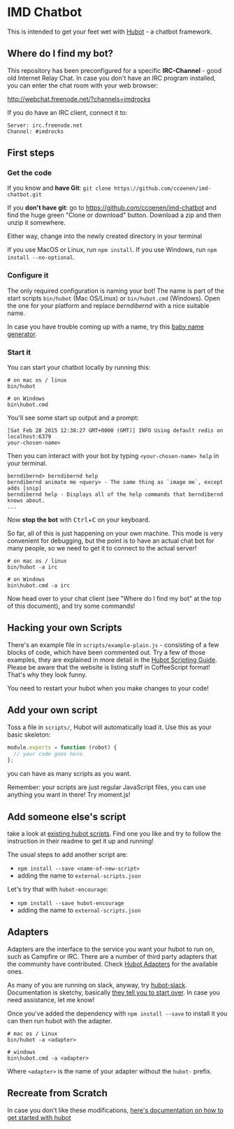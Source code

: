 # IMD Chatbot

This is intended to get your feet wet with [Hubot](https://hubot.github.com/) -
a chatbot framework.

## Where do I find my bot?

This repository has been preconfigured for a specific **IRC-Channel** - good old
Internet Relay Chat. In case you don't have an IRC program installed, you can
enter the chat room with your web browser:

http://webchat.freenode.net/?channels=imdrocks

If you do have an IRC client, connect it to:

```
Server: irc.freenode.net
Channel: #imdrocks
```

## First steps

### Get the code

If you know and **have Git**: `git clone https://github.com/ccoenen/imd-chatbot.git`

If you **don't have git**: go to https://github.com/ccoenen/imd-chatbot and
find the huge green "Clone or download" button. Download a zip and then unzip
it somewhere.

Either way, change into the newly created directory in your terminal  

If you use MacOS or Linux, run `npm install`. If you use Windows, run `npm install --no-optional`.

### Configure it

The only required configuration is naming your bot! The name is part of the
start scripts `bin/hubot` (Mac OS/Linux) or `bin/hubot.cmd` (Windows). Open
the one for your platform and replace *berndibernd* with a nice suitable name.

In case you have trouble coming up with a name, try this [baby name generator](http://www.babynames.co.uk/name-builder/?randomname=1).

### Start it

You can start your chatbot locally by running this:

    # on mac os / linux
    bin/hubot
    
    # on Windows
    bin\hubot.cmd

You'll see some start up output and a prompt:

    [Sat Feb 28 2015 12:38:27 GMT+0000 (GMT)] INFO Using default redis on localhost:6379
    your-chosen-name>

Then you can interact with your bot by typing `<your-chosen-name> help` in your terminal.

    berndibernd> berndibernd help
    berndibernd animate me <query> - The same thing as `image me`, except adds [snip]
    berndibernd help - Displays all of the help commands that berndibernd knows about.
    ...

Now **stop the bot** with <kbd>Ctrl</kbd>+<kbd>C</kbd> on your keyboard.

So far, all of this is just happening on your own machine. This mode is very
convenient for debugging, but the point is to have an actual chat bot for many
people, so we need to get it to connect to the actual server!

    # on mac os / linux
    bin/hubot -a irc
    
    # on Windows
    bin\hubot.cmd -a irc

Now head over to your chat client (see "Where do I find my bot" at the top of this
document), and try some commands!

## Hacking your own Scripts

There's an example file in `scripts/example-plain.js` - consisting of a few
blocks of code, which have been commented out. Try a few of those examples, they
are explained in more detail in the [Hubot Scripting Guide](https://hubot.github.com/docs/scripting/).
Please be aware that the website is listing stuff in CoffeeScript format! That's
why they look funny.

You need to restart your hubot when you make changes to your code!

## Add your own script

Toss a file in `scripts/`, Hubot will automatically load it. Use this as your
basic skeleton:

```JavaScript
module.exports = function (robot) {
  // your code goes here.
};
```

you can have as many scripts as you want.

Remember: your scripts are just regular JavaScript files, you can use anything
you want in there! Try moment.js!

## Add someone else's script

take a look at [existing hubot scripts](https://www.npmjs.com/browse/keyword/hubot-scripts).
Find one you like and try to follow the instruction in their readme to get it
up and running!

The usual steps to add another script are:

* `npm install --save <name-of-new-script>`
* adding the name to `external-scripts.json`

Let's try that with `hubot-encourage`:

* `npm install --save hubot-encourage`
* adding the name to `external-scripts.json`


## Adapters

Adapters are the interface to the service you want your hubot to run on, such
as Campfire or IRC. There are a number of third party adapters that the
community have contributed. Check [Hubot Adapters][hubot-adapters] for the
available ones.

As many of you are running on slack, anyway, try [hubot-slack](https://github.com/SlackAPI/hubot-slack).
Documentation is sketchy, basically [they tell you to start over](https://slackapi.github.io/hubot-slack/).
In case you need assistance, let me know!

Once you've added the dependency with `npm install --save` to install it you
can then run hubot with the adapter.

    # mac os / Linux
    bin/hubot -a <adapter>
    
    # windows
    bin\hubot.cmd -a <adapter>

Where `<adapter>` is the name of your adapter without the `hubot-` prefix.

[hubot-adapters]: https://hubot.github.com/docs/adapters/

## Recreate from Scratch

In case you don't like these modifications, [here's documentation on how to get
started with hubot](https://hubot.github.com/docs/)
